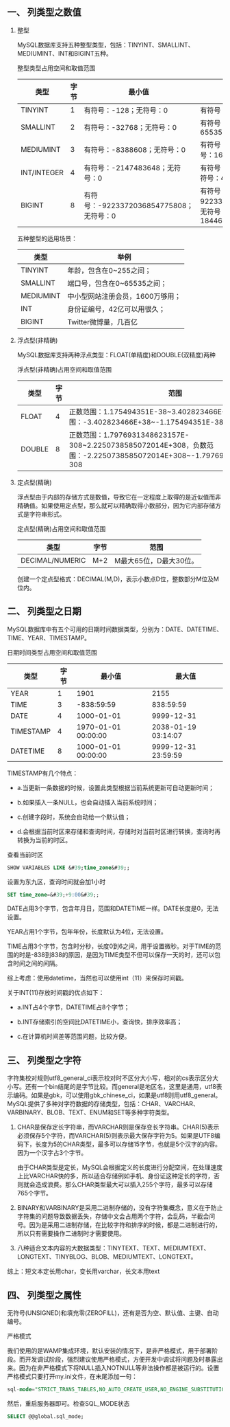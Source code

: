 ## 一、 列类型之数值
1. 整型

    MySQL数据库支持五种整型类型，包括：TINYINT、SMALLINT、MEDIUMINT、INT和BIGINT五种。

    整型类型占用空间和取值范围

    |类型|字节|最小值|最大值|
    |--|--|--|--|
    |TINYINT|1|有符号：-128；无符号：0|有符号：127；无符号：255|
    |SMALLINT|2|有符号：-32768；无符号：0|有符号：32767；无符号：65535|
    |MEDIUMINT|3|有符号：-8388608；无符号：0|有符号：8388607；无符号：16777215|
    |INT/INTEGER|4|有符号：-2147483648；无符号：0|有符号：2147483647；无符号：4294967295|
    |BIGINT|8|有符号：-9223372036854775808；无符号：0|有符号：9223372036854775807；无符号：18446744073709551615|

    五种整型的适用场景：

    |类型|举例|
    |--|--|
    |TINYINT|年龄，包含在0~255之间；|
    |SMALLINT|端口号，包含在0~65535之间；|
    |MEDIUMINT|中小型网站注册会员，1600万够用；|
    |INT|身份证编号，42亿可以用很久；|
    |BIGINT|Twitter微博量，几百亿|

2. 浮点型(非精确)

    MySQL数据库支持两种浮点类型：FLOAT(单精度)和DOUBLE(双精度)两种

    浮点型(非精确)占用空间和取值范围

    |类型|字节|范围|
    |--|--|--|
    FLOAT |4| 正数范围：1.175494351E-38~3.402823466E+38，负数范围：-3.402823466E+38~-1.175494351E-38|
    DOUBLE |8 |正数范围：1.7976931348623157E-308~2.2250738585072014E+308，负数范围：-2.2250738585072014E+308~-1.7976931348623157E-308

3. 定点型(精确)

    浮点型由于内部的存储方式是数值，导致它在一定程度上取得的是近似值而非精确值。如果使用定点型，那么就可以精确取得小数部分，因为它内部存储方式是字符串形式。

    定点型(精确)占用空间和取值范围

    |类型|字节|范围|
    |--|--|--|
    DECIMAL/NUMERIC |M+2 |M最大65位，D最大30位。

    创建一个定点型格式：DECIMAL(M,D)，表示小数点D位，整数部分M位及M位内。
## 二、 列类型之日期

MySQL数据库中有五个可用的日期时间数据类型，分别为：DATE、DATETIME、TIME、YEAR、TIMESTAMP。

日期时间类型占用空间和取值范围

类型|字节 |最小值 |最大值
|--|--|--|--|
|YEAR |1| 1901| 2155|
|TIME |3 |-838:59:59|838:59:59|
|DATE |4 |1000-01-01 |9999-12-31|
|TIMESTAMP |4| 1970-01-01 00:00:00 |2038-01-19 03:14:07|
|DATETIME |8 |1000-01-01 00:00:00| 9999-12-31 23:59:59|

TIMESTAMP有几个特点：

- a.当更新一条数据的时候，设置此类型根据当前系统更新可自动更新时间；

- b.如果插入一条NULL，也会自动插入当前系统时间；

- c.创建字段时，系统会自动给一个默认值；

- d.会根据当前时区来存储和查询时间，存储时对当前时区进行转换，查询时再转换为当前的时区。

查看当前时区
```sql
SHOW VARIABLES LIKE &#39;time_zone&#39;;
```
设置为东九区，查询时间就会加1小时
```sql
SET time_zone=&#39;+9:00&#39;;
```

DATE占用3个字节，包含年月日，范围和DATETIME一样。DATE长度是0，无法设置。

YEAR占用1个字节，包年年份，长度默认为4位，无法设置。

TIME占用3个字节，包含时分秒，长度0到6之间，用于设置微秒。对于TIME的范围的时是-838到838的原因，是因为TIME类型不但可以保存一天的时，还可以包含时间之间的间隔。

综上考虑：使用datetime，当然也可以使用int（11）来保存时间戳。

关于INT(11)存放时间戳的优点如下：

- a.INT占4个字节，DATETIME占8个字节；

- b.INT存储索引的空间比DATETIME小，查询快，排序效率高；

- c.在计算机时间差等范围问题，比较方便。

## 三、 列类型之字符

字符集校对规则utf8_general_ci表示校对时不区分大小写，相对的cs表示区分大小写。还有一个bin结尾的是字节比较。而general是地区名，这里是通用，utf8表示编码。如果是gbk，可以使用gbk_chinese_ci，如果是utf8则用utf8_general。MySQL提供了多种对字符数据的存储类型，包括：CHAR、VARCHAR、VARBINARY、BLOB、TEXT、ENUM和SET等多种字符类型。

1. CHAR是保存定长字符串，而VARCHAR则是保存变长字符串。CHAR(5)表示必须保存5个字符，而VARCHAR(5)则表示最大保存字符为5。如果是UTF8编码下，长度为5的CHAR类型，最多可以存储15字节，也就是5个汉字的内容。因为一个汉字占3个字节。

    由于CHAR类型是定长，MySQL会根据定义的长度进行分配空间，在处理速度上比VARCHAR快的多，所以适合存储例如手机、身份证这种定长的字符，否则就会造成浪费。那么CHAR类型最大可以插入255个字符，最多可以存储765个字节。

2. BINARY和VARBINARY是采用二进制存储的，没有字符集概念，意义在于防止字符集的问题导致数据丢失，存储中文会占用两个字符，会乱码，半截会问号。因为是采用二进制存储，在比较字符和排序的时候，都是二进制进行的，所以只有需要操作二进制时才需要使用。

3. 八种适合文本内容的大数据类型：TINYTEXT、TEXT、MEDIUMTEXT、LONGTEXT、TINYBLOG、BLOB、MEDIUMTEXT、LONGTEXT。

综上：短文本定长用char，变长用varchar，长文本用text

## 四、 列类型之属性

无符号(UNSIGNED)和填充零(ZEROFILL)，还有是否为空、默认值、主键、自动编号。

严格模式

我们使用的是WAMP集成环境，默认安装的情况下，是非严格模式，用于部署阶段。而开发调试阶段，强烈建议使用严格模式，方便开发中调试将问题及时暴露出来。因为在非严格模式下将NULL插入NOTNULL等非法操作都是被运行的。设置严格模式只要打开my.ini文件，在末尾添加一句：
```sql
sql-mode="STRICT_TRANS_TABLES,NO_AUTO_CREATE_USER,NO_ENGINE_SUBSTITUTION"
```
然后，重启服务器即可。检查SQL_MODE状态
```sql
SELECT @@global.sql_mode;
```
